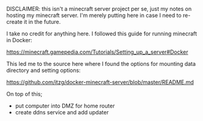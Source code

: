 DISCLAIMER: this isn't a minecraft server project per se, just my notes on hosting my minecraft server. I'm merely putting here in case I need to re-create it in the future.

I take no credit for anything here. I followed this guide for running minecraft in Docker:

https://minecraft.gamepedia.com/Tutorials/Setting_up_a_server#Docker

This led me to the source here where I found the options for mounting data directory and setting options:

https://github.com/itzg/docker-minecraft-server/blob/master/README.md

On top of this;

- put computer into DMZ for home router
- create ddns service and add updater